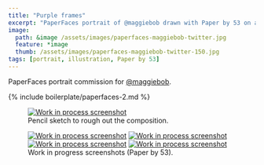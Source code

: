 ```yaml
---
title: "Purple frames"
excerpt: "PaperFaces portrait of @maggiebob drawn with Paper by 53 on an iPad."
image: 
  path: &image /assets/images/paperfaces-maggiebob-twitter.jpg 
  feature: *image
  thumb: /assets/images/paperfaces-maggiebob-twitter-150.jpg
tags: [portrait, illustration, Paper by 53]
---
```


PaperFaces portrait commission for [@maggiebob](http://twitter.com/maggiebob).

{% include boilerplate/paperfaces-2.md %}

<figure>
	<a href="{{ site.url }}/assets/images/paperfaces-maggiebob-process-1-lg.jpg"><img src="{{ site.url }}/assets/images/paperfaces-maggiebob-process-1-750.jpg" alt="Work in process screenshot"></a>
	<figcaption>Pencil sketch to rough out the composition.</figcaption>
</figure>

<figure class="half">
	<a href="{{ site.url }}/assets/images/paperfaces-maggiebob-process-2-lg.jpg"><img src="{{ site.url }}/assets/images/paperfaces-maggiebob-process-2-600.jpg" alt="Work in process screenshot"></a>
	<a href="{{ site.url }}/assets/images/paperfaces-maggiebob-process-3-lg.jpg"><img src="{{ site.url }}/assets/images/paperfaces-maggiebob-process-3-600.jpg" alt="Work in process screenshot"></a>
	<a href="{{ site.url }}/assets/images/paperfaces-maggiebob-process-4-lg.jpg"><img src="{{ site.url }}/assets/images/paperfaces-maggiebob-process-4-600.jpg" alt="Work in process screenshot"></a>
	<a href="{{ site.url }}/assets/images/paperfaces-maggiebob-process-5-lg.jpg"><img src="{{ site.url }}/assets/images/paperfaces-maggiebob-process-5-600.jpg" alt="Work in process screenshot"></a>
	<figcaption>Work in progress screenshots (Paper by 53).</figcaption>
</figure>
